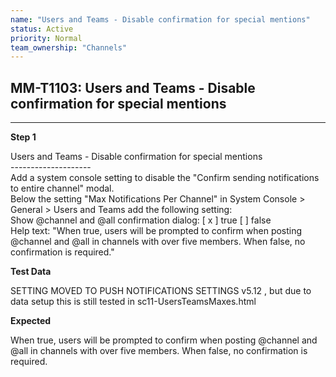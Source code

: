 ```yaml
---
name: "Users and Teams - Disable confirmation for special mentions"
status: Active
priority: Normal
team_ownership: "Channels"
---
```


## MM-T1103: Users and Teams - Disable confirmation for special mentions

---

**Step 1**

Users and Teams - Disable confirmation for special mentions\
\--------------------\
Add a system console setting to disable the "Confirm sending notifications to entire channel" modal.\
Below the setting "Max Notifications Per Channel" in System Console > General > Users and Teams add the following setting:\
Show @channel and @all confirmation dialog: \[ x ] true \[ ] false\
Help text: "When true, users will be prompted to confirm when posting @channel and @all in channels with over five members. When false, no confirmation is required."

**Test Data**

SETTING MOVED TO PUSH NOTIFICATIONS SETTINGS v5.12 , but due to data setup this is still tested in sc11-UsersTeamsMaxes.html

**Expected**

When true, users will be prompted to confirm when posting @channel and @all in channels with over five members. When false, no confirmation is required.
